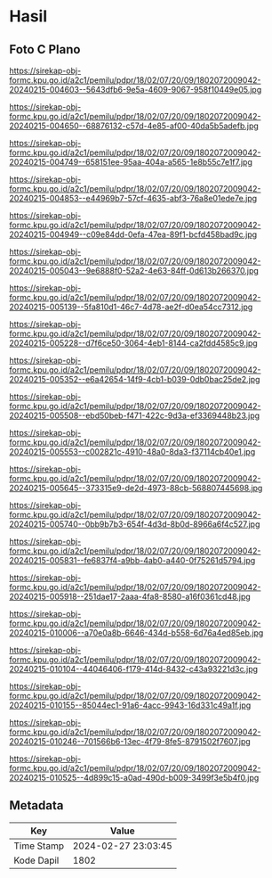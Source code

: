 # Hasil

## Foto C Plano

https://sirekap-obj-formc.kpu.go.id/a2c1/pemilu/pdpr/18/02/07/20/09/1802072009042-20240215-004603--5643dfb6-9e5a-4609-9067-958f10449e05.jpg

https://sirekap-obj-formc.kpu.go.id/a2c1/pemilu/pdpr/18/02/07/20/09/1802072009042-20240215-004650--68876132-c57d-4e85-af00-40da5b5adefb.jpg

https://sirekap-obj-formc.kpu.go.id/a2c1/pemilu/pdpr/18/02/07/20/09/1802072009042-20240215-004749--658151ee-95aa-404a-a565-1e8b55c7e1f7.jpg

https://sirekap-obj-formc.kpu.go.id/a2c1/pemilu/pdpr/18/02/07/20/09/1802072009042-20240215-004853--e44969b7-57cf-4635-abf3-76a8e01ede7e.jpg

https://sirekap-obj-formc.kpu.go.id/a2c1/pemilu/pdpr/18/02/07/20/09/1802072009042-20240215-004949--c09e84dd-0efa-47ea-89f1-bcfd458bad9c.jpg

https://sirekap-obj-formc.kpu.go.id/a2c1/pemilu/pdpr/18/02/07/20/09/1802072009042-20240215-005043--9e6888f0-52a2-4e63-84ff-0d613b266370.jpg

https://sirekap-obj-formc.kpu.go.id/a2c1/pemilu/pdpr/18/02/07/20/09/1802072009042-20240215-005139--5fa810d1-46c7-4d78-ae2f-d0ea54cc7312.jpg

https://sirekap-obj-formc.kpu.go.id/a2c1/pemilu/pdpr/18/02/07/20/09/1802072009042-20240215-005228--d7f6ce50-3064-4eb1-8144-ca2fdd4585c9.jpg

https://sirekap-obj-formc.kpu.go.id/a2c1/pemilu/pdpr/18/02/07/20/09/1802072009042-20240215-005352--e6a42654-14f9-4cb1-b039-0db0bac25de2.jpg

https://sirekap-obj-formc.kpu.go.id/a2c1/pemilu/pdpr/18/02/07/20/09/1802072009042-20240215-005508--ebd50beb-f471-422c-9d3a-ef3369448b23.jpg

https://sirekap-obj-formc.kpu.go.id/a2c1/pemilu/pdpr/18/02/07/20/09/1802072009042-20240215-005553--c002821c-4910-48a0-8da3-f37114cb40e1.jpg

https://sirekap-obj-formc.kpu.go.id/a2c1/pemilu/pdpr/18/02/07/20/09/1802072009042-20240215-005645--373315e9-de2d-4973-88cb-568807445698.jpg

https://sirekap-obj-formc.kpu.go.id/a2c1/pemilu/pdpr/18/02/07/20/09/1802072009042-20240215-005740--0bb9b7b3-654f-4d3d-8b0d-8966a6f4c527.jpg

https://sirekap-obj-formc.kpu.go.id/a2c1/pemilu/pdpr/18/02/07/20/09/1802072009042-20240215-005831--fe6837f4-a9bb-4ab0-a440-0f75261d5794.jpg

https://sirekap-obj-formc.kpu.go.id/a2c1/pemilu/pdpr/18/02/07/20/09/1802072009042-20240215-005918--251dae17-2aaa-4fa8-8580-a16f0361cd48.jpg

https://sirekap-obj-formc.kpu.go.id/a2c1/pemilu/pdpr/18/02/07/20/09/1802072009042-20240215-010006--a70e0a8b-6646-434d-b558-6d76a4ed85eb.jpg

https://sirekap-obj-formc.kpu.go.id/a2c1/pemilu/pdpr/18/02/07/20/09/1802072009042-20240215-010104--44046406-f179-414d-8432-c43a93221d3c.jpg

https://sirekap-obj-formc.kpu.go.id/a2c1/pemilu/pdpr/18/02/07/20/09/1802072009042-20240215-010155--85044ec1-91a6-4acc-9943-16d331c49a1f.jpg

https://sirekap-obj-formc.kpu.go.id/a2c1/pemilu/pdpr/18/02/07/20/09/1802072009042-20240215-010246--701566b6-13ec-4f79-8fe5-8791502f7607.jpg

https://sirekap-obj-formc.kpu.go.id/a2c1/pemilu/pdpr/18/02/07/20/09/1802072009042-20240215-010525--4d899c15-a0ad-490d-b009-3499f3e5b4f0.jpg


## Metadata

| Key        | Value               |
| ---------- | ------------------- |
| Time Stamp | 2024-02-27 23:03:45 |
| Kode Dapil | 1802                |



